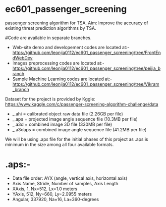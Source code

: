# ec601_passenger_screening
passenger screening algorithm for TSA. Aim: Improve the accuracy of existing threat prediction algorithms by TSA.

#Code are available in separate branches.

- Web-site demo and developement codes are located at:- https://github.com/leonjia0112/ec601_passenger_screening/tree/FrontEndWebDev
- Images preprocessing codes are located at:- https://github.com/leonjia0112/ec601_passenger_screening/tree/peijia_branch
- Sample Machine Learning codes are located at:- https://github.com/leonjia0112/ec601_passenger_screening/tree/Vikram_branch 

Dataset for the project is provided by Kggle: https://www.kaggle.com/c/passenger-screening-algorithm-challenge/data

- _.ahi = calibrated object raw data file (2.26GB per file)
- _.aps = projected image angle sequence file (10.3MB per file)
- _.a3d = combined image 3D file (330MB per file)
- _.a3daps = combined image angle sequence file (41.2MB per file)

We will be using .aps file for the initial phases of this project as .aps is minimum in the size among all four available formats.
# .aps:-
- Data file order: AYX (angle, vertical axis, horizontal axis)
- Axis Name, Stride, Number of samples, Axis Length
- XAxis, 1, Nx=512, Lx=1.0 meters
- YAxis, 512, Ny=660, Ly=2.0955 meters
- Angular, 337920, Na=16, La=360-degrees
